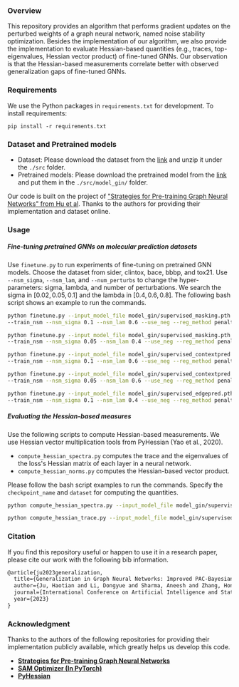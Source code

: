 ### Overview

This repository provides an algorithm that performs gradient updates on the perturbed weights of a graph neural network, named noise stability optimization. Besides the implementation of our algorithm, we also provide the implementation to evaluate Hessian-based quantities (e.g., traces, top-eigenvalues, Hessian vector product) of fine-tuned GNNs. Our observation is that the Hessian-based measurements correlate better with observed generalization gaps of fine-tuned GNNs. 

### Requirements

We use the Python packages in `requirements.txt` for development. To install requirements:

```
pip install -r requirements.txt
```

### Dataset and Pretrained models

- Dataset: Please download the dataset from the [link](http://snap.stanford.edu/gnn-pretrain/data/chem_dataset.zip) and unzip it under the `./src` folder. 
- Pretrained models: Please download the pretrained model from the [link](https://github.com/snap-stanford/pretrain-gnns/tree/master/chem/model_gin) and put them in the `./src/model_gin/` folder. 

Our code is built on the project of ["Strategies for Pre-training Graph Neural Networks" from Hu et al](https://github.com/snap-stanford/pretrain-gnns). Thanks to the authors for providing their implementation and dataset online. 

### Usage

##### Fine-tuning pretrained GNNs on molecular prediction datasets

Use `finetune.py` to run experiments of fine-tuning on pretrained GNN models. Choose the dataset from sider, clintox, bace, bbbp, and tox21. Use `--nsm_sigma`, `--nsm_lam`, and `--num_perturbs` to change the hyper-parameters: sigma, lambda, and number of perturbations. We search the sigma in $[0.02, 0.05, 0.1]$ and the lambda in $[0.4, 0.6, 0.8]$.  The following bash script shows an example to run the commands. 

```bash
python finetune.py --input_model_file model_gin/supervised_masking.pth --split scaffold --gnn_type gin --dataset sider --device 0\
--train_nsm --nsm_sigma 0.1 --nsm_lam 0.6 --use_neg --reg_method penalty --lam_gnn 1e-4 --lam_pred 1e-4

python finetune.py --input_model_file model_gin/supervised_masking.pth --split scaffold --gnn_type gin --dataset clintox --device 0\
--train_nsm --nsm_sigma 0.05 --nsm_lam 0.4 --use_neg --reg_method penalty --lam_gnn 1e-4 --lam_pred 1e-4

python finetune.py --input_model_file model_gin/supervised_contextpred.pth --split scaffold --gnn_type gin --dataset bace --device 0\
--train_nsm --nsm_sigma 0.1 --nsm_lam 0.6 --use_neg --reg_method penalty --lam_gnn 1e-4 --lam_pred 1e-4

python finetune.py --input_model_file model_gin/supervised_contextpred.pth --split scaffold --gnn_type gin --dataset bbbp --device 0\
--train_nsm --nsm_sigma 0.05 --nsm_lam 0.6 --use_neg --reg_method penalty --lam_gnn 1e-4 --lam_pred 1e-4

python finetune.py --input_model_file model_gin/supervised_edgepred.pth --split scaffold --gnn_type gin --dataset tox21 --device 0\
--train_nsm --nsm_sigma 0.1 --nsm_lam 0.4 --use_neg --reg_method penalty --lam_gnn 1e-4 --lam_pred 1e-4
```

##### Evaluating the Hessian-based measures

Use the following scripts to compute Hessian-based measurements. We use Hessian vector multiplication tools from PyHessian (Yao et al., 2020).

- `compute_hessian_spectra.py` computes the trace and the eigenvalues of the loss's Hessian matrix of each layer in a neural network.
- `compute_hessian_norms.py` computes the Hessian-based vector product.

Please follow the bash script examples to run the commands. Specify the `checkpoint_name` and `dataset` for computing the quantities. 

```bash
python compute_hessian_spectra.py --input_model_file model_gin/supervised_contextpred.pth --split scaffold --gnn_type gin --dataset $dataset --batch_size 32 --device 0 --checkpoint_name $checkpoint_name

python compute_hessian_trace.py --input_model_file model_gin/supervised_contextpred.pth --split scaffold --gnn_type gin --dataset $dataset --batch_size 32 --device 0 --checkpoint_name $checkpoint_name
```

### Citation

If you find this repository useful or happen to use it in a research paper, please cite our work with the following bib information.

```tex
@article{ju2023generalization,
  title={Generalization in Graph Neural Networks: Improved PAC-Bayesian Bounds on Graph Diffusion},
  author={Ju, Haotian and Li, Dongyue and Sharma, Aneesh and Zhang, Hongyang R},
  journal={International Conference on Artificial Intelligence and Statistics},
  year={2023}
}
```

### Acknowledgment

Thanks to the authors of the following repositories for providing their implementation publicly available, which greatly helps us develop this code. 

- **[Strategies for Pre-training Graph Neural Networks](https://github.com/snap-stanford/pretrain-gnns)**
- **[SAM Optimizer (In PyTorch)](https://github.com/davda54/sam)**
- **[PyHessian](https://github.com/amirgholami/PyHessian)**


